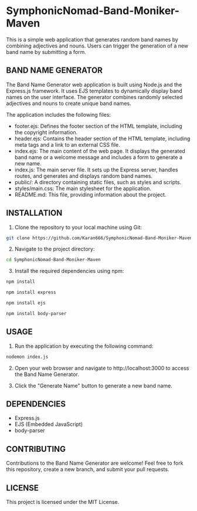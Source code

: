 # SymphonicNomad-Band-Moniker-Maven

This is a simple web application that generates random band names by combining adjectives and nouns. Users can trigger the generation of a new band name by submitting a form.


## BAND NAME GENERATOR

The Band Name Generator web application is built using Node.js and the Express.js framework. It uses EJS templates to dynamically display band names on the user interface. The generator combines randomly selected adjectives and nouns to create unique band names.

The application includes the following files:

- footer.ejs: Defines the footer section of the HTML template, including the copyright information.
- header.ejs: Contains the header section of the HTML template, including meta tags and a link to an external CSS file.
- index.ejs: The main content of the web page. It displays the generated band name or a welcome message and includes a form to generate a new name.
- index.js: The main server file. It sets up the Express server, handles routes, and generates and displays random band names.
- public/: A directory containing static files, such as styles and scripts.
- styles/main.css: The main stylesheet for the application.
- README.md: This file, providing information about the project.


## INSTALLATION

1. Clone the repository to your local machine using Git:
```bash
git clone https://github.com/Karan666/SymphonicNomad-Band-Moniker-Maven.git
```

2. Navigate to the project directory:
```bash
cd SymphonicNomad-Band-Moniker-Maven
```

3. Install the required dependencies using npm:
```bash
npm install
```

```bash
npm install express
```

```bash
npm install ejs
```

```bash
npm install body-parser
```


## USAGE

1. Run the application by executing the following command:
```bash
nodemon index.js
```

2. Open your web browser and navigate to http://localhost:3000 to access the Band Name Generator.
   
3. Click the "Generate Name" button to generate a new band name.


## DEPENDENCIES

- Express.js
- EJS (Embedded JavaScript)
- body-parser


## CONTRIBUTING

Contributions to the Band Name Generator are welcome! Feel free to fork this repository, create a new branch, and submit your pull requests.


## LICENSE

This project is licensed under the MIT License.



